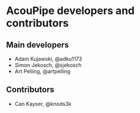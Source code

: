 # AcouPipe developers and contributors

## Main developers

* Adam Kujawski, @adku1173
* Simon Jekosch, @sjekosch
* Art Pelling, @artpelling

## Contributors
* Can Kayser, @knods3k

